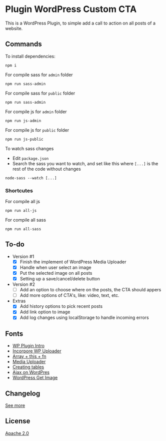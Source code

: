 # Plugin WordPress Custom CTA

This is a WordPress Plugin, to simple add a call to action on all posts of a website.

## Commands

To install dependencies:

```
npm i
```

For compile sass for `admin` folder

```
npm run sass-admin
```

For compile sass for `public` folder

```
npm run sass-admin
```

For compile js for `admin` folder

```
npm run js-admin
```

For compile js for `public` folder

```
npm run js-public
```

To watch sass changes

- Edit `package.json`
- Search the sass you want to watch, and set like this where `[...]` is the rest of the code without changes

```
node-sass --watch [...]
```

### Shortcutes

For compile all js

```
npm run all-js
```

For compile all sass

```
npm run all-sass
```

## To-do

- Version #1
  - [x] Finish the implement of WordPress Media Uploader
  - [x] Handle when user select an image
  - [x] Put the selected image on all posts
  - [x] Setting up a save/cancel/delete button
- Version #2
  - [ ] Add an option to choose where on the posts, the CTA should appers
  - [ ] Add more options of CTA's, like: video, text, etc.
- Extras
  - [x] Add history options to pick recent posts
  - [x] Add link option to image
  - [x] Add log changes using localStorage to handle incoming errors

## Fonts

- [WP Plugin Intro](https://developer.wordpress.org/plugins/intro/)
- [Incorpore WP Uploader](https://www.inkthemes.com/code-to-integrate-wordpress-media-uploader-in-plugintheme/)
- [Array + this + fn](https://stackoverflow.com/questions/14553623/what-does-mean-arraythis-some-method-string)
- [Media Uploader](http://qnimate.com/adding-a-single-image-using-wordpress-media-uploader/)
- [Creating tables](https://codex.wordpress.org/Creating_Tables_with_Plugins)
- [Ajax on WordPres](https://codex.wordpress.org/AJAX_in_Plugins)
- [WordPress Get Image](https://developer.wordpress.org/reference/functions/wp_get_attachment_image_src/)

## Changelog

[See more](changelog.md)

## License

[Apache 2.0](LICENSE)
